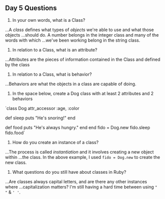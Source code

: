 ## Day 5 Questions

1. In your own words, what is a Class?

...A *class* defines what types of *objects* we're able to use and what those objects
...should do.  A number belongs in the integer class and many of the words with which
...we've been working belong in the string class.
1. In relation to a Class, what is an attribute?

...Attributes are the pieces of information contained in the Class and defined by the class

1. In relation to a Class, what is behavior?

...Behaviors are what the objects in a class are capable of doing.
1. In the space below, create a Dog class with at least 2 attributes and 2 behaviors

`class Dog
  attr_accessor :age, :color

  def sleep
  puts "He's snoring!"
  end

  def food
  puts "He's always hungry."
  end
  end
  fido = Dog.new
  fido.sleep
  fido.food`

1. How do you create an instance of a class?

...The process is called *instantiation* and it involves creating a new object within
...the class.  In the above example, I used `fido = Dog.new` to create the new class.
1. What questions do you still have about classes in Ruby?

...Are classes always capital letters, and are there any other instances where
...capitalization matters?  I'm still having a hard time between using `" "` & `' '`.
